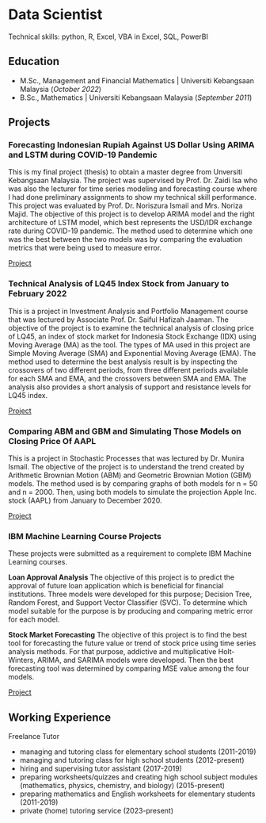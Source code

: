 # Data Scientist
Technical skills: python, R, Excel, VBA in Excel, SQL, PowerBI

## Education
- M.Sc., Management and Financial Mathematics | Universiti Kebangsaan Malaysia (_October 2022_)
- B.Sc., Mathematics | Universiti Kebangsaan Malaysia (_September 2011_)

## Projects
### Forecasting Indonesian Rupiah Against US Dollar Using ARIMA and LSTM during COVID-19 Pandemic
This is my final project (thesis) to obtain a master degree from Unversiti Kebangsaan Malaysia. The project was supervised by Prof. Dr. Zaidi Isa who was also the lecturer for time series modeling and forecasting course where I had done preliminary assignments to show my technical skill performance. This project was evaluated by Prof. Dr. Noriszura Ismail and Mrs. Noriza Majid. The objective of this project is to develop ARIMA model and the right architecture of LSTM model, which best represents the USD/IDR exchange rate during COVID-19 pandemic. The method used to determine which one was the best between the two models was by comparing the evaluation metrics that were being used to measure error.

[Project](https://github.com/dinisusanti/masterdegree-thesis)

### Technical Analysis of LQ45 Index Stock from January to February 2022
This is a project in Investment Analysis and Portfolio Management course that was lectured by Associate Prof. Dr. Saiful Hafizah Jaaman. The objective of the project is to examine the technical analysis of closing price of LQ45, an index of stock market for Indonesia Stock Exchange (IDX) using Moving Average (MA) as the tool. The types of MA used in this project are Simple Moving Average (SMA) and Exponential Moving Average (EMA). The method used to determine the best analysis result is by inspecting the crossovers of two different periods, from three different periods available for each SMA and EMA, and the crossovers between SMA and EMA. The analysis also provides a short analysis of support and resistance levels for LQ45 index.

[Project](https://github.com/dinisusanti/masterdegree-projects/tree/main/Investment%20%26%20Portfolio%20Analysis)

### Comparing ABM and GBM and Simulating Those Models on Closing Price Of AAPL
This is a project in Stochastic Processes that was lectured by Dr. Munira Ismail. The objective of the project is to understand the trend created by Arithmetic Brownian Motion (ABM) and Geometric Brownian Motion (GBM) models. The method used is by comparing graphs of both models for n = 50 and n = 2000. Then, using both models to simulate the projection Apple Inc. stock (AAPL) from January to December 2020.

[Project](https://github.com/dinisusanti/masterdegree-projects/tree/main/Stochastic%20Process)

### IBM Machine Learning Course Projects
These projects were submitted as a requirement to complete IBM Machine Learning courses.

**Loan Approval Analysis**
The objective of this project is to predict the approval of future loan application which is beneficial for financial institutions. Three models were developed for this purpose; Decision Tree, Random Forest, and Support Vector Classifier (SVC). To determine which model suitable for the purpose is by producing and comparing metric error for each model. 

**Stock Market Forecasting**
The objective of this project is to find the best tool for forecasting the future value or trend of stock price using time series analysis methods. For that purpose, addictive and multiplicative Holt-Winters, ARIMA, and SARIMA models were developed. Then the best forecasting tool was determined by comparing MSE value among the four models.

[Project](https://github.com/dinisusanti/IBM-MachineLearningProjects/tree/main)

## Working Experience
Freelance Tutor
- managing and tutoring class for elementary school students (2011-2019)
- managing and tutoring class for high school students (2012-present)
- hiring and supervising tutor assistant (2017-2019)
- preparing worksheets/quizzes and creating high school subject modules (mathematics, physics, chemistry, and biology) (2015-present)
- preparing mathematics and English worksheets for elementary students (2011-2019)
- private (home) tutoring service (2023-present)


